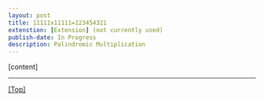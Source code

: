 ```yaml
---
layout: post
title: 11111x11111=123454321
extenstion: [Extension] (not currently used)
publish-date: In Progress
description: Palindromic Multiplication
---
```


[content]

-----

[\[Top\]](PalindromicMultiplication)